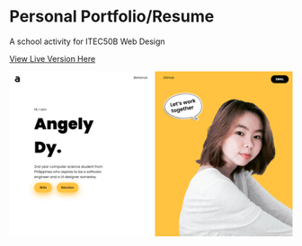# Personal Portfolio/Resume

A school activity for ITEC50B Web Design

[View Live Version Here](https://resume-angely.vercel.app)

![SamplePhoto](/images/prev.png)

